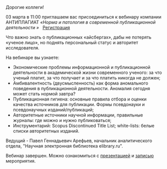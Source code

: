 Дорогие коллеги!

03 марта в 11:00 приглашаем вас присоединиться к вебинару компании АНТИПЛАГИАТ _«Норма и патология в современной публикационной деятельности »_   [Регистрация](https://events.webinar.ru/1176571/1789199077)

Что важно знать о публикационных «айсбергах», дабы не потерять «ученое лицо», но поднять персональный статус и авторитет исследователя.

На вебинаре вы узнаете:
*   Экономические проблемы информационной и публикационной деятельности в академической жизни современного ученого: за что ученый платит, за что получает и за что платить никогда не должен;
*   Амбивалентность (двусмысленность) как форма аномального поведения в публикационной деятельности. Аномалия сегодня может стать нормой завтра?
*   Публикационная гигиена: основные правила отбора и оценки качества источников для публикации. Формы псевдонауки и псевдонаучных изданий/публикаций;
*   Авторитетные источники научной информации, правильные журналы: где можно и нужно публиковаться;
*   Инструментарий: Scopus Discontinued Title List; white-lists: белые списки авторитетных изданий.

Ведущий - Павел Геннадьевич Арефьев, начальник аналитического отдела, "Научная электронная библиотека elibrary.ru".

Вебинар завершен. Можно ознакомиться с [презентацией](</more/2023-03-03_Patologija i norma v publikacii.pdf>) и [записью](https://www.youtube.com/watch?v=QNPFFbcuBIA) мероприятия.

